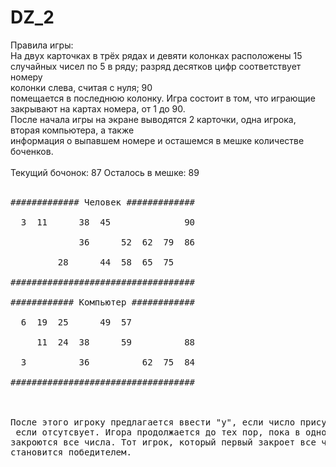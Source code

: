 # DZ_2
Правила игры:<br/>
На двух карточках в трёх рядах и девяти колонках расположены 15 случайных чисел по 5 в ряду; разряд десятков цифр соответствует номеру<br/> колонки слева, считая с нуля; 90 <br/>помещается в последнюю колонку. Игра состоит в том, что играющие закрывают на картах номера, от 1 до 90.<br/>
После начала игры на экране выводятся 2 карточки, одна игрока, вторая компьютера, а также<br/> информация о выпавшем номере и осташемся в мешке количестве боченков.<br/>
<br/>
Текущий бочонок: 87 Осталось в мешке: 89<br/>
<br/>
<pre>
############# Человек #############<br/>
  3  11      38  45              90<br/>
             36      52  62  79  86<br/>
         28      44  58  65  75    <br/>
###################################<br/>
############ Компьютер ############<br/>
  6  19  25      49  57            <br/>
     11  24  38      59          88<br/>
  3          36          62  75  84<br/>
###################################<br/>
<br/>
После этого игроку предлагается ввести "y", если число присутсвует в его карточке или "n",<br/> если отсутсвует. Игора продолжается до тех пор, пока в одной из карточек не <br/>закроются все числа. Тот игрок, который первый закроет все числа в своей карточке <br/>становится победителем.<br/>


